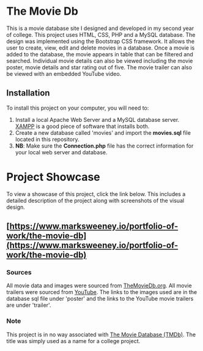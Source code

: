 # The Movie Db

This is a movie database site I designed and developed in my second year of college. This project uses HTML, CSS, PHP and a MySQL database. The design was implemented using the Bootstrap CSS framework. It allows the user to create, view, edit and delete movies in a database. Once a movie is added to the database, the movie appears in table that can be filtered and searched. Individual movie details can also be viewed including the movie poster, movie details and star rating out of five. The movie trailer can also be viewed with an embedded YouTube video.  


## Installation
To install this project on your computer, you will need to:
1. Install a local Apache Web Server and a MySQL database server. [XAMPP](https://www.apachefriends.org/index.html) is a good piece of software that installs both.   
2. Create a new database called 'movies' and import the __movies.sql__ file located in this repository.
3. __NB__: Make sure the __Connection.php__ file has the correct information for your local web server and database.

# Project Showcase
To view a showcase of this project, click the link below. This includes a detailed description of the project along with screenshots of the visual design.

## [https://www.marksweeney.io/portfolio-of-work/the-movie-db](https://www.marksweeney.io/portfolio-of-work/the-movie-db)

### Sources
All movie data and images were sourced from [TheMovieDb.org](https://www.themoviedb.org/). All movie trailers were sourced from [YouTube](https://www.youtube.com/). The links to the images used are in the database sql file under 'poster' and the links to the YouTube movie trailers are under 'trailer'.

### Note
This project is in no way associated with [The Movie Database (TMDb)](https://www.themoviedb.org/). The title was simply used as a name for a college project.
